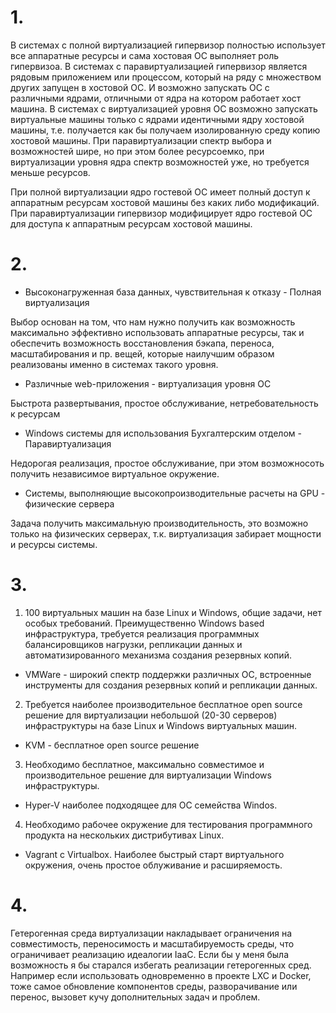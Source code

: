 # 1.

В системах с полной виртуализацией гипервизор полностью использует все аппаратные ресурсы и сама хостовая ОС выполняет роль гипервизоа. В системах с паравиртуализацией гипервизор является рядовым приложением или процессом, который на ряду с множеством других запущен в хостовой ОС. И возможно запускать ОС с различными ядрами, отличными от ядра на котором работает хост машина. В системах с виртуализацией уровня ОС возможно запускать виртуальные машины только с ядрами идентичными ядру хостовой машины, т.е. получается как бы получаем изолированную среду копию хостовой машины. При паравиртуализации спектр выбора и возможностей шире, но при этом более ресурсоемко, при виртуализации уровня ядра спектр возможностей уже, но требуется меньше ресурсов.
 
 При полной виртуализации ядро гостевой ОС имеет полный доступ к аппаратным ресурсам хостовой машины без каких либо модификаций. При паравиртуализации гипервизор модифицирует ядро гостевой ОС для доступа к аппаратным ресурсам хостовой машины.

# 2.

- Высоконагруженная база данных, чувствительная к отказу  - Полная виртуализация

Выбор основан на том, что нам нужно получить как возможность максимально эффективно использовать аппаратные ресурсы, так и обеспечить возможность восстановления бэкапа, переноса, масштабирования и пр. вещей, которые наилучшим образом реализованы именно в системах такого  уровня.

- Различные web-приложения - виртуализация уровня ОС

Быстрота развертывания, простое обслуживание, нетребовательность к ресурсам

- Windows системы для использования Бухгалтерским отделом - Паравиртуализация

Недорогая реализация, простое обслуживание, при этом возможносоть получить независимое виртуальное окружение.

- Системы, выполняющие высокопроизводительные расчеты на GPU - физические сервера

Задача получить максимальную производительность, это возможно только на физических серверах, т.к. виртуализация забирает мощности и ресурсы системы.


# 3.

1. 100 виртуальных машин на базе Linux и Windows, общие задачи, нет особых требований. Преимущественно Windows based инфраструктура, требуется реализация программных балансировщиков нагрузки, репликации данных и автоматизированного механизма создания резервных копий.

- VMWare - широкий спектр поддержки различных ОС, встроенные инструменты для создания резервных копий и репликации данных.

2. Требуется наиболее производительное бесплатное open source решение для виртуализации небольшой (20-30 серверов) инфраструктуры на базе Linux и Windows виртуальных машин.

- KVM - бесплатное open source решение

3. Необходимо бесплатное, максимально совместимое и производительное решение для виртуализации Windows инфраструктуры.

- Hyper-V наиболее подходящее для ОС семейства Windos.

4. Необходимо рабочее окружение для тестирования программного продукта на нескольких дистрибутивах Linux.

- Vagrant c Virtualbox. Наиболее быстрый старт виртуального окружения, очень простое облуживание и расширяемость.


# 4.

Гетерогенная среда виртуализации накладывает ограничения на совместимость, переносимость и масштабируемость среды, что ограничивает реализацию идеалогии IaaC. Если бы у меня была возможность я бы старался избегать реализации гетерогенных сред. Например если использовать одновременно в проекте LXC и Docker, тоже самое обновление компонентов среды, разворачивание или перенос, вызовет кучу дополнительных задач и проблем.
